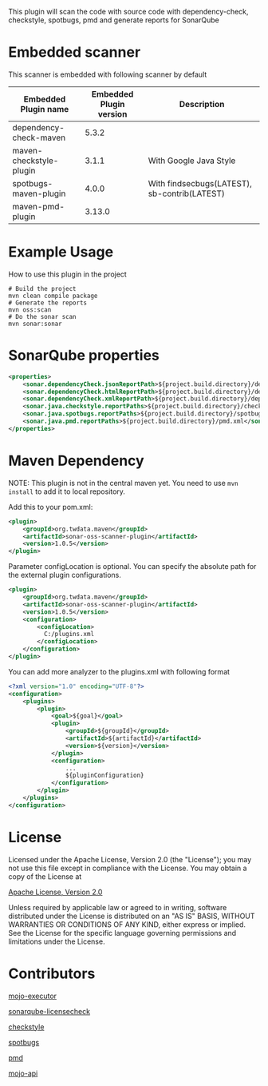 
This plugin will scan the code with source code with dependency-check, checkstyle, spotbugs, pmd and generate reports for SonarQube

Embedded scanner
=============

This scanner is embedded with following scanner by default

Embedded Plugin name              |Embedded Plugin version     |Description
----------------------------------|----------------------------|-----------------------------------------------
dependency-check-maven            | 5.3.2                      |                 
maven-checkstyle-plugin           | 3.1.1                      | With Google Java Style
spotbugs-maven-plugin             | 4.0.0                      | With findsecbugs(LATEST), sb-contrib(LATEST)        
maven-pmd-plugin                  | 3.13.0                     | 

Example Usage
=============

How to use this plugin in the project

```shell script
# Build the project
mvn clean compile package
# Generate the reports
mvn oss:scan
# Do the sonar scan
mvn sonar:sonar
```

SonarQube properties
=============

```xml
<properties>
    <sonar.dependencyCheck.jsonReportPath>${project.build.directory}/dependency-check-report.json</sonar.dependencyCheck.jsonReportPath>
    <sonar.dependencyCheck.htmlReportPath>${project.build.directory}/dependency-check-report.html</sonar.dependencyCheck.htmlReportPath>
    <sonar.dependencyCheck.xmlReportPath>${project.build.directory}/dependency-check-report.xml</sonar.dependencyCheck.xmlReportPath>
    <sonar.java.checkstyle.reportPaths>${project.build.directory}/checkstyle-result.xml</sonar.java.checkstyle.reportPaths>
    <sonar.java.spotbugs.reportPaths>${project.build.directory}/spotbugsXml.xml</sonar.java.spotbugs.reportPaths>
    <sonar.java.pmd.reportPaths>${project.build.directory}/pmd.xml</sonar.java.pmd.reportPaths>
</properties>
```

Maven Dependency
================

NOTE: This plugin is not in the central maven yet. You need to use `mvn install` to add it to local repository.

Add this to your pom.xml:

```xml
<plugin>
    <groupId>org.twdata.maven</groupId>
    <artifactId>sonar-oss-scanner-plugin</artifactId>
    <version>1.0.5</version>
</plugin>
```

Parameter configLocation is optional. You can specify the absolute path for the external plugin configurations.

```xml
<plugin>
    <groupId>org.twdata.maven</groupId>
    <artifactId>sonar-oss-scanner-plugin</artifactId>
    <version>1.0.5</version>
    <configuration>
        <configLocation>
          C:/plugins.xml
        </configLocation>
    </configuration>
</plugin>
```

You can add more analyzer to the plugins.xml with following format

```xml
<?xml version="1.0" encoding="UTF-8"?>
<configuration>
    <plugins>
        <plugin>
            <goal>${goal}</goal>
            <plugin>
                <groupId>${groupId}</groupId>
                <artifactId>${artifactId}</artifactId>
                <version>${version}</version>
            </plugin>
            <configuration>
                ...
                ${pluginConfiguration}
            </configuration>
        </plugin>
    </plugins>
</configuration>

```

License
=======
Licensed under the Apache License, Version 2.0 (the "License"); you may not use this file except in compliance with the License. You may obtain a copy of the License at

[Apache License, Version 2.0](http://www.apache.org/licenses/LICENSE-2.0)

Unless required by applicable law or agreed to in writing, software distributed under the License is distributed on an "AS IS" BASIS, WITHOUT WARRANTIES OR CONDITIONS OF ANY KIND, either express or implied. See the License for the specific language governing permissions and limitations under the License.

Contributors
============
[mojo-executor](https://github.com/TimMoore/mojo-executor)

[sonarqube-licensecheck](https://github.com/porscheinformatik/sonarqube-licensecheck)

[checkstyle](https://github.com/checkstyle/checkstyle)

[spotbugs](https://github.com/spotbugs/spotbugs)

[pmd](https://github.com/pmd/pmd)

[mojo-api](http://maven.apache.org/developers/mojo-api-specification.html)
